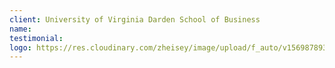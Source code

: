 ```yaml
---
client: University of Virginia Darden School of Business
name:
testimonial:
logo: https://res.cloudinary.com/zheisey/image/upload/f_auto/v1569878930/teambusiness/logo/uva-darden.jpg
---
```

